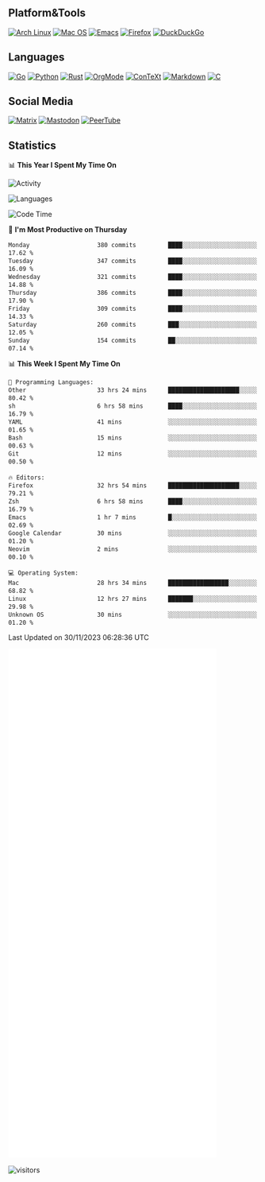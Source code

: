 ## Platform&Tools

[![Arch Linux](https://img.shields.io/badge/ArchLinux-1793D1?logo=arch-linux&logoColor=fff&style=flat-square)](https://archlinux.org/)
[![Mac OS](https://img.shields.io/badge/MacOS-000000?style=flat-square&logo=macos&logoColor=F0F0F0)](https://www.apple.com/macos/)
[![Emacs](https://img.shields.io/badge/Emacs-%237F5AB6.svg?&style=flat-square&logo=gnu-emacs&logoColor=white)](https://www.gnu.org/software/emacs/)
[![Firefox](https://img.shields.io/badge/Firefox-FF7139?style=flat-square&logo=Firefox-Browser&logoColor=white)](https://firefox.com/)
[![DuckDuckGo](https://img.shields.io/badge/DuckDuckGo-DE5833?style=flat-square&logo=DuckDuckGo&logoColor=white)](https://duckduckgo.com/)

## Languages

[![Go](https://img.shields.io/badge/Golang-%2300ADD8.svg?style=flat-square&logo=go&logoColor=white)](https://golang.org/)
[![Python](https://img.shields.io/badge/Python-3670A0?style=flat-square&logo=python&logoColor=ffdd54)](https://www.python.org/)
[![Rust](https://img.shields.io/badge/Rust-%23000000.svg?style=flat-square&logo=rust&logoColor=white)](https://www.rust-lang.org/)
[![OrgMode](https://img.shields.io/badge/OrgMode-%23000000.svg?style=flat-square&logo=org&logoColor=white)](https://orgmode.org/)
[![ConTeXt](https://img.shields.io/badge/ConTeXt-%23008080.svg?style=flat-square&logo=latex&logoColor=white)](https://contextgarden.net/)
[![Markdown](https://img.shields.io/badge/MarkDown-%23000000.svg?style=flat-square&logo=markdown&logoColor=white)](https://daringfireball.net/projects/markdown/)
[![C](https://img.shields.io/badge/C-%2300599C.svg?style=flat-square&logo=c&logoColor=white)](https://www.iso.org/standard/74528.html)

## Social Media
<!--[![Telegram](https://img.shields.io/badge/SteamedFish-2CA5E0?style=social&logo=telegram&logoColor=white)](https://t.me/SteamedFish)-->

[![Matrix](https://img.shields.io/badge/SteamedFish-2CA5E0?style=social&logo=matrix&logoColor=black)](https://matrix.to/#/@i:steamedfish.org)
[![Mastodon](https://img.shields.io/mastodon/follow/109596467238113271?domain=https%3A%2F%2Fmastodon.steamedfish.org%2F&style=social)](https://steamedfish.org/@SteamedFish)
[![PeerTube](https://img.shields.io/badge/PeerTube-23000000.svg?logo=peertube&style=social)](https://peertube.steamedfish.org/)

## Statistics


📊 **This Year I Spent My Time On** 

![Activity](https://wakatime.com/share/@SteamedFish/7529f30a-f1b7-40a4-8d09-e6d855cb7a13.png)

![Languages](https://wakatime.com/share/@SteamedFish/1c5e5366-0e9e-40d8-ac85-d630f61b69c6.svg)

<!--START_SECTION:waka-->
![Code Time](http://img.shields.io/badge/Code%20Time-3%2C180%20hrs%2050%20mins-blue)

📅 **I'm Most Productive on Thursday** 

```text
Monday                   380 commits         ████░░░░░░░░░░░░░░░░░░░░░   17.62 % 
Tuesday                  347 commits         ████░░░░░░░░░░░░░░░░░░░░░   16.09 % 
Wednesday                321 commits         ████░░░░░░░░░░░░░░░░░░░░░   14.88 % 
Thursday                 386 commits         ████░░░░░░░░░░░░░░░░░░░░░   17.90 % 
Friday                   309 commits         ████░░░░░░░░░░░░░░░░░░░░░   14.33 % 
Saturday                 260 commits         ███░░░░░░░░░░░░░░░░░░░░░░   12.05 % 
Sunday                   154 commits         ██░░░░░░░░░░░░░░░░░░░░░░░   07.14 % 
```


📊 **This Week I Spent My Time On** 

```text
💬 Programming Languages: 
Other                    33 hrs 24 mins      ████████████████████░░░░░   80.42 % 
sh                       6 hrs 58 mins       ████░░░░░░░░░░░░░░░░░░░░░   16.79 % 
YAML                     41 mins             ░░░░░░░░░░░░░░░░░░░░░░░░░   01.65 % 
Bash                     15 mins             ░░░░░░░░░░░░░░░░░░░░░░░░░   00.63 % 
Git                      12 mins             ░░░░░░░░░░░░░░░░░░░░░░░░░   00.50 % 

🔥 Editors: 
Firefox                  32 hrs 54 mins      ████████████████████░░░░░   79.21 % 
Zsh                      6 hrs 58 mins       ████░░░░░░░░░░░░░░░░░░░░░   16.79 % 
Emacs                    1 hr 7 mins         █░░░░░░░░░░░░░░░░░░░░░░░░   02.69 % 
Google Calendar          30 mins             ░░░░░░░░░░░░░░░░░░░░░░░░░   01.20 % 
Neovim                   2 mins              ░░░░░░░░░░░░░░░░░░░░░░░░░   00.10 % 

💻 Operating System: 
Mac                      28 hrs 34 mins      █████████████████░░░░░░░░   68.82 % 
Linux                    12 hrs 27 mins      ███████░░░░░░░░░░░░░░░░░░   29.98 % 
Unknown OS               30 mins             ░░░░░░░░░░░░░░░░░░░░░░░░░   01.20 % 
```


 Last Updated on 30/11/2023 06:28:36 UTC
<!--END_SECTION:waka-->


![Metrics](https://github.com/SteamedFish/SteamedFish/blob/master/github-metrics.svg)


![visitors](https://visitor-badge.laobi.icu/badge?page_id=SteamedFish.SteamedFish)
